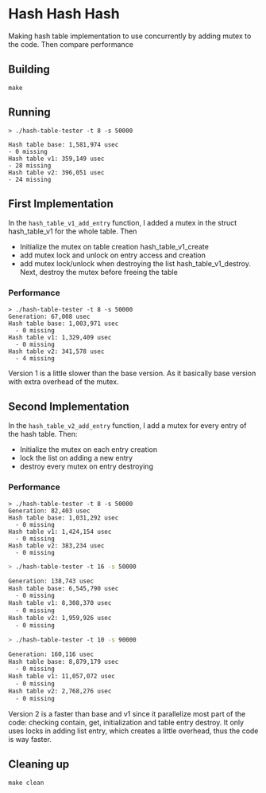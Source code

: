 # Hash Hash Hash

Making hash table implementation to use concurrently by adding mutex to the code. Then compare performance

## Building

```shell
make
```

## Running

```shell
> ./hash-table-tester -t 8 -s 50000

Hash table base: 1,581,974 usec
- 0 missing
Hash table v1: 359,149 usec
- 28 missing
Hash table v2: 396,051 usec
- 24 missing
```

## First Implementation

In the `hash_table_v1_add_entry` function, I added a mutex in the struct hash_table_v1 for the whole table. Then

- Initialize the mutex on table creation hash_table_v1_create
- add mutex lock and unlock on entry access and creation
- add mutex lock/unlock when destroying the list hash_table_v1_destroy. Next, destroy the mutex before freeing the table

### Performance

```shell
> ./hash-table-tester -t 8 -s 50000
Generation: 67,008 usec
Hash table base: 1,003,971 usec
  - 0 missing
Hash table v1: 1,329,409 usec
  - 0 missing
Hash table v2: 341,578 usec
  - 4 missing
```

Version 1 is a little slower than the base version. As it basically base version with extra overhead of the mutex.

## Second Implementation

In the `hash_table_v2_add_entry` function, I add a mutex for every entry of the hash table. Then:

- Initialize the mutex on each entry creation
- lock the list on adding a new entry
- destroy every mutex on entry destroying

### Performance

```shell
> ./hash-table-tester -t 8 -s 50000
Generation: 82,403 usec
Hash table base: 1,031,292 usec
  - 0 missing
Hash table v1: 1,424,154 usec
  - 0 missing
Hash table v2: 383,234 usec
  - 0 missing
```

```bash
> ./hash-table-tester -t 16 -s 50000

Generation: 138,743 usec
Hash table base: 6,545,790 usec
  - 0 missing
Hash table v1: 8,308,370 usec
  - 0 missing
Hash table v2: 1,959,926 usec
  - 0 missing

> ./hash-table-tester -t 10 -s 90000

Generation: 160,116 usec
Hash table base: 8,879,179 usec
  - 0 missing
Hash table v1: 11,057,072 usec
  - 0 missing
Hash table v2: 2,768,276 usec
  - 0 missing
```

Version 2 is a faster than base and v1 since it parallelize most part of the code: checking contain, get, initialization and table entry destroy. It only uses locks in adding list entry, which creates a little overhead, thus the code is way faster.

## Cleaning up

```shell
make clean
```
